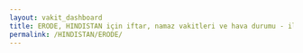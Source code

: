 ```yaml
---
layout: vakit_dashboard
title: ERODE, HINDISTAN için iftar, namaz vakitleri ve hava durumu - ilçe/eyalet seç
permalink: /HINDISTAN/ERODE/
---
```


<script type="text/javascript">
  var GLOBAL_COUNTRY = 'HINDISTAN';
  var GLOBAL_CITY = 'ERODE';
  var GLOBAL_STATE = '';
  var lat = 72;
  var lon = 21;
</script>
